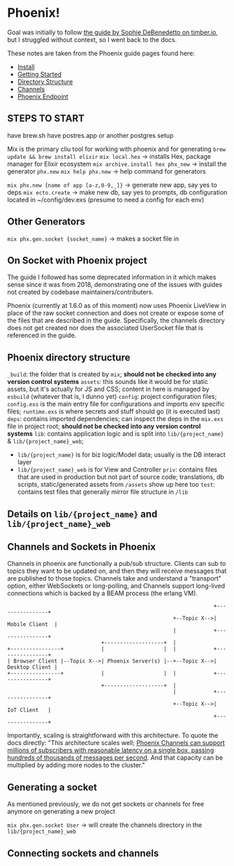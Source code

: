 # Phoenix!

Goal was initially to follow [the guide by Sophie DeBenedetto on timber.io](https://timber.io/blog/building-a-real-time-app-with-phoenix/), but I struggled without context, so I went back to the docs.

These notes are taken from the Phoenix guide pages found here:

- [Install](https://hexdocs.pm/phoenix/installation.html)
- [Getting Started](https://hexdocs.pm/phoenix/up_and_running.html)
- [Directory Structure](https://hexdocs.pm/phoenix/directory_structure.html)
- [Channels](https://hexdocs.pm/phoenix/channels.html)
- [Phoenix.Endpoint](https://hexdocs.pm/phoenix/Phoenix.Endpoint.html)

## STEPS TO START

have brew.sh
have postres.app or another postgres setup

Mix is the primary cliu tool for working with phoenix and for generating
`brew update && brew install elixir`
`mix local.hex` -> installs Hex, package manager for Elixir ecosystem
`mix archive.install hex phx_new` -> install the generator `phx.new`
`mix help phx.new` -> help command for generators

`mix phx.new {name of app [a-z,0-9,_]}` -> generate new app, say yes to deps
`mix ecto.create` -> make new db, say yes to prompts, db configuration located in ~/config/dev.exs (presume to need a config for each env)

## Other Generators

`mix phx.gen.socket {socket_name}` -> makes a socket file in 

## On Socket with Phoenix project

The guide I followed has some deprecated information in it which makes sense since it was from 2018, demonstrating one of the issues with guides not created by codebase maintainers/contributers.

Phoenix (currently at 1.6.0 as of this moment) now uses Phoenix LiveView in place of the raw socket connection and does not create or expose some of the files that are described in the guide. Specifically, the channels directory does not get created nor does the associated UserSocket file that is referenced in the guide. 

## Phoenix directory structure

`_build`: the folder that is created by `mix`; **should not be checked into any version control systems**
`assets`: this sounds like it would be for static assets, but it's actually for JS and CSS; content in here is managed by `esbuild` (whatever that is, I dunno yet)
`config`: project configuration files; `config.exs` is the main entry file for configurations and imports env specific files; `runtime.exs` is where secrets and stuff should go (it is executed last)
`deps`: contains imported dependencies; can inspect the deps in the `mix.exs` file in project root; **should not be checked into any version control systems**
`lib`: contains application logic and is split into `lib/{project_name}` & `lib/{project_name}_web`;
  - `lib/{project_name}` is for biz logic/Model data; usually is the DB interact layer
  - `lib/{project_name}_web` is for View and Controller
`priv`: contains files that are used in production but not part of source code; translations, db scripts, static/generated assets from `/assets` show up here too
`test`: contains test files that generally mirror file structure in `/lib`

## Details on `lib/{project_name}` and `lib/{project_name}_web`



## Channels and Sockets in Phoenix

Channels in phoenix are functionally a pub/sub structure. Clients can sub to topics they want to be updated on, and then they will receive messages that are published to those topics. Channels take and understand a "transport" option, either WebSockets or long-polling, and Channels support long-lived connections which is backed by a BEAM process (the erlang VM).

```
                                                                  +----------------+
                                                     +--Topic X-->| Mobile Client  |
                                                     |            +----------------+
                              +-------------------+  |
+----------------+            |                   |  |            +----------------+
| Browser Client |--Topic X-->| Phoenix Server(s) |--+--Topic X-->| Desktop Client |
+----------------+            |                   |  |            +----------------+
                              +-------------------+  |
                                                     |            +----------------+
                                                     +--Topic X-->|   IoT Client   |
                                                                  +----------------+
```

Importantly, scaling is straightforward with this architecture. To quote the docs directly: "This architecture scales well; [Phoenix Channels can support millions of subscribers with reasonable latency on a single box, passing hundreds of thousands of messages per second](https://phoenixframework.org/blog/the-road-to-2-million-websocket-connections). And that capacity can be multiplied by adding more nodes to the cluster."

## Generating a socket

As mentioned previously, we do not get sockets or channels for free anymore on generating a new project

`mix phx.gen.socket User` -> will create the channels directory in the `lib/{project_name}_web`

## Connecting sockets and channels
